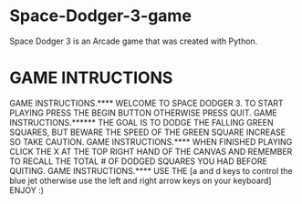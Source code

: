 # Space-Dodger-3-game
 Space Dodger 3 is an Arcade game that was created with Python.
 
# GAME INTRUCTIONS
GAME INSTRUCTIONS.**** WELCOME TO SPACE DODGER 3. TO START PLAYING PRESS THE BEGIN BUTTON OTHERWISE PRESS QUIT. GAME INSTRUCTIONS.****** THE GOAL IS TO DODGE THE FALLING GREEN SQUARES, BUT BEWARE THE SPEED OF THE GREEN SQUARE INCREASE SO TAKE CAUTION. GAME INSTRUCTIONS.**** WHEN FINISHED PLAYING CLICK THE X AT THE TOP RIGHT HAND OF THE CANVAS AND REMEMBER TO RECALL THE TOTAL # OF DODGED SQUARES YOU HAD BEFORE QUITING. GAME INSTRUCTIONS.**** USE THE [a and d keys to control the blue jet otherwise use the left and right arrow keys on your keyboard] ENJOY :)
